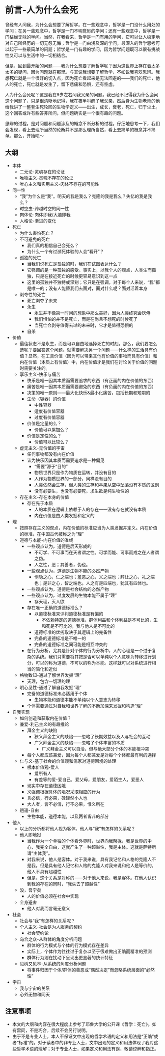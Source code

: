 # 前言-人为什么会死

曾经有人问我，为什么会想要了解哲学。在一些观念中，哲学是一门没什么用处的学问；在另一些观念中，哲学是一门不明觉厉的学问；还有一些观念中，哲学是一门枯燥无味的学问。当然，在我看来，哲学是一门有用的学问，它可以让人稳定地对自己所经历的一切无怨无悔；哲学是一门由浅及深的学问，最深入的哲学思考可以起于一些最简单的问题；哲学是一门有趣的学问，因为哲学问题既可以很有挑战性又可以与生活中的一切相结合。

但是，回到最开始的问题——我为什么想要了解哲学呢？因为这世界上存在着太多太多的疑问，因为问题就在那里。与其说我想要了解哲学，不如说我喜欢思辨。我想**死亡**就是一个很好的切入点，因为死亡看起来是无法回避的——我们的死亡，他人的死亡，死亡就是发生了，留下悲痛和恐惧，还有空虚。

人为什么会死呢？这是我在9岁左右问我父亲的问题。我已经不记得我为什么会问这个问题了，只是很清晰地记得，我在夜半叫醒了我父亲，然后身为生物老师的他给我讲了一整套生死轮回的生物学定义——出生，成长，衰老，死亡，归于尘土。这个回答或许有些答非所问，但问题确实是一个很有趣的问题。

思辨的过程，是对问题和问题涉及的概念不断分析的过程。仔细地思考一下，我们会发现，看上去理所当然的论断并不是那么理所当然，看上去简单的概念并不简单。那么，开始吧～

## 大纲

+ 本体
  + 二元论-灵魂存在的论证
  + 唯物主义-灵魂不存在的论证
  + 唯心主义和实用主义-肉体不存在的可能性
+ 同一性
  + “我”为什么是“我”。明天的我是我么？克隆的我是我么？失忆的我是我么？
  + 时空虫-跨越时空的同一性
  + 肉体论-肉体即我/大脑即我
  + 人格论-渐进的变化
+ 死亡
  + 为什么害怕死亡？
  + 不可避免的死亡
    + 我们真的相信自己会死么？
    + 为什么一个有过濒死体验的人会“看开”？
  + 孤独的死亡
    + 当我们说死亡是孤独的时，我们在试图表达什么？
    + 它强调的是一种孤独的感受。事实上，以我个人的观点，人类生而孤独，只是在接近死亡的时候更容易意识到这一点
    + 这里的孤独并不独特或深刻；它只是在强调，对于每个人来说，“我”都是唯一的；没有人能替我们去面对，面对什么呢？面对活着本身
  + 剥夺性的死亡
    + 死亡剥夺了未来
    + 永生
      + 永生并不像第一时间的想象中那么美好，因为人类终究会厌倦
      + 我们惧怕的并不是死亡，而是在尚且不想死的时候死了
      + 当死亡会剥夺值得去过的未来时，它才是值得恐惧的
    + 自杀
+ 价值
  + 最佳状态不是永生，而是可以自由地选择死亡的时刻。那么，我们要怎么选呢？要回答这个问题，就需要解决另一个问题——什么样的生活具有价值？显然，在工具价值（因为可以带来其他有价值的事物而具有价值）和内在价值（本质上有价值）中，内在价值才是我们在讨论关于价值的问题时需要关注的。
  + 享乐主义-快乐与痛苦
    + 快乐是唯一因其本质而需要追求的东西（有正面的内在价值的东西）
    + 痛苦是唯一因其本质而需要避免的东西（有负面的内在价值的东西）
    + 决策的唯一原则——最大化快乐&最小化痛苦，包括长期和短期的
    + 生命（容器）的价值
      + 中性容器
      + 适度有价值容器
      + 过度有价值容器
    + 价值是定量的么？
      + 价值可以累加么？
    + 价值是定性的么？
      + 价值可以比较么？
  + 虚无主义-无价值的宇宙
    + 任何事物都没有内在价值
    + 认为快乐因其本质而需要追求是一种偏见
      + “需要”源于“目的”
      + 物质世界只是作为物质在运转，并没有目的
      + 人作为物质世界的一部分，同样没有目的
      + 人类依然会生存，但人类的生存和苹果从空中坠落没有本质的区别
      + 没有必要生，也没有必要死。求生欲是纯生物性的
  + 存在主义-存在本身的价值
    + 存在先于本质
      + 人的本质在逻辑上依赖于人的存在——没有存在就没有本质
      + 内在价值是由人类发掘和定义的
+ 理
  + 按照存在主义的观点，内在价值的标准应当为人类发掘并定义。内在价值的标准，在中国古代被称之为“理”
  + 道德与本能-内在价值的准绳
    + 一些观点认为，道德是后天形成的
      + 不可学、不可事而在天者谓之性。可学而能、可事而成之在人者谓之伪。
      + 人之性，恶；其善者，伪也。
    + 一些观点认为，道德是生物本能的必然产物
      + 恻隐之心，仁之端也；羞恶之心，义之端也；辞让之心，礼之端也；是非之心，智之端也。人之有是四端也，犹其有四体也。
    + 一些观点认为，道德是社会结构的必然产物
    + 一些观点认为，过度发展的生物本能不属于“理”
      + 存天理，灭人欲
    + 存在唯一正确的道德标准么？
      + 以道德标准来评判道德标准是有偏的
        + 不依赖特定的道德标准，群体利益和个体利益是不可比的，生和死是不可比的，我与他人是不可比的
      + 道德标准的优劣取决于其逻辑上的完备性
      + 完备的道德标准是不唯一的
      + 完备的道德标准之间可能是相互冲突的
    + 在行为分析，尤其是针对个体的行为分析中，人的心理是一个过于复杂的系统。我们只需要将其按是否可以单纯以个人意味为转移进行划分，可以的称为道德，不可以的称为本能。这样就可以对系统进行相当的简化和近似
  + 格物致知-通过了解世界发掘“理”
    + 天理，包含一切理的理
  + 明心见性-通过了解自我发掘“理”
    + 完备的道德标准未必适用于个体
      + 生物本能和道德本能不单纯以个人意志为转移
    + 个体需要通过对自我和世界了解的不断加深来发掘和构造“理”
+ 自我实现
  + 如何创造和获取内在价值？
  + 兼爱-利己主义的有趣推论
    + 拜金主义的缺陷
      + 狭义拜金主义的缺陷——忽略了长期效益以及人与社会的互动
      + 广义拜金主义的缺陷——忽略了个体丰富的本质
        + 广义拜金主义可以自洽，但与绝大部分个体的本能相冲突
    + 每个人都应该兼爱，因为每个人都兼爱是对每个个体都最有利的选择
  + 仁与义-基于社会的价值观和儒家对道德困境的处理
    + 根本价值观-爱人
      + 爱所有人
      + 有差等的爱-爱自己，爱父母，爱朋友，爱陌生人，爱恶人
    + 现实中存在道德困境
    + 义强调根据具体的境况采取相应的行为
    + 言必信，行必果，硁硁然小人也
    + 大人者，言不必信，行不必果，惟义所在
  + 逍遥-自由
    + 生物本能，道德本能，以及两者皆非的部分
+ 他人
  + 以上的分析都将他人视为客体。他人与“我”有怎样的关系呢？
  + 他人即地狱
    + 当我作为一个单独的个体看外界时，世界向我聚拢，我是世界的中心，我完全自由，这就产生了一种超越性，我是主体。这就是萨特所谓“主体我”。
    + 对我来说，他人是客体。对于我来说，具有我记忆和人格的克隆人不是我，但是具有他人记忆和人格的克隆人对我来说和他人是等价的，他人不具有超越性
    + 但是，这个关系是对称的——对于他人来说，我是客体。在他人认识到我的存在的同时，“我失去了超越性”
  + 没，吾宁矣
    + 人的价值必须在社会中实现
  + 全身避害
    + 他人对我而言毫无意义
+ 社会
  + 社会与“我”有怎样的关系呢？
  + 个人主义-社会是为人服务的契约
    + 社会契约论
  + 乌合之众-从群体的角度分析问题
    + 群体的行为模式与个体的行为模式存在差异
    + 实际上，个体作为往往过于复杂以至于很难做出正确而精准的预测
    + 群体行为则在扰动下呈现出更显著的统计特征
  + 见树又见林-从系统的角度分析问题
    + 将事件归因于个体/群体的善恶或“偶然决定”而忽略系统层面的“必然性”
+ 宇宙
  + 我与宇宙的关系
  + 心外无物和同天

## 注意事项

+ 本文的大纲和内容在很大程度上参考了耶鲁大学的公开课《哲学：死亡》。如有雷同，不是巧合，后续不会另行说明。
+ 由于不是专业人士，本人不保证文中出现的哲学术语的定义和用法是“正确”或者“标准”的。对于读者中的非专业人士，文中出现的定义和用法体现了我对这些哲学术语的理解；对于专业人士，如果定义和用法有误，敬请谅解和指正。

